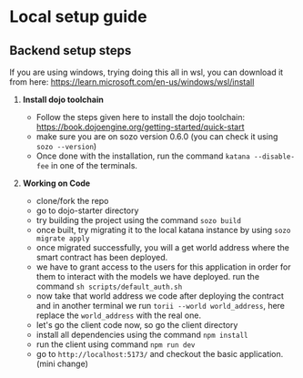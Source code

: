 # Local setup guide

## Backend setup steps

If you are using windows, trying doing this all in wsl, you can download it from here: https://learn.microsoft.com/en-us/windows/wsl/install

1. **Install dojo toolchain**

   - Follow the steps given here to install the dojo toolchain: https://book.dojoengine.org/getting-started/quick-start
   - make sure you are on sozo version 0.6.0 (you can check it using `sozo --version`)
   - Once done with the installation, run the command `katana --disable-fee` in one of the terminals.

2. **Working on Code**
   - clone/fork the repo
   - go to dojo-starter directory
   - try building the project using the command `sozo build`
   - once built, try migrating it to the local katana instance by using `sozo migrate apply`
   - once migrated successfully, you will a get world address where the smart contract has been deployed.
   - we have to grant access to the users for this application in order for them to interact with the models we have deployed. run the command `sh scripts/default_auth.sh `
   - now take that world address we code after deploying the contract and in another terminal we run `torii --world world_address`, here replace the `world_address` with the real one.
   - let's go the client code now, so go the client directory
   - install all dependencies using the command `npm install`
   - run the client using command `npm run dev`
   - go to `http://localhost:5173/` and checkout the basic application. (mini change)
